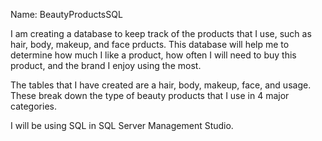 Name: BeautyProductsSQL

I am creating a database to keep track of the products that I use, such as hair, body, makeup, and face prducts. This database will help me to determine how much I like a product, how often I will need to buy this product, and the brand I enjoy using the most. 

The tables that I have created are a hair, body, makeup, face, and usage. These break down the type of beauty products that I use in 4 major categories.

I will be using SQL in SQL Server Management Studio.
